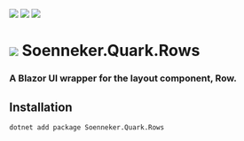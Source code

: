 ﻿[![](https://img.shields.io/nuget/v/soenneker.quark.rows.svg?style=for-the-badge)](https://www.nuget.org/packages/soenneker.quark.rows/)
[![](https://img.shields.io/github/actions/workflow/status/soenneker/soenneker.quark.rows/publish-package.yml?style=for-the-badge)](https://github.com/soenneker/soenneker.quark.rows/actions/workflows/publish-package.yml)
[![](https://img.shields.io/nuget/dt/soenneker.quark.rows.svg?style=for-the-badge)](https://www.nuget.org/packages/soenneker.quark.rows/)

# ![](https://user-images.githubusercontent.com/4441470/224455560-91ed3ee7-f510-4041-a8d2-3fc093025112.png) Soenneker.Quark.Rows
### A Blazor UI wrapper for the layout component, Row.

## Installation

```
dotnet add package Soenneker.Quark.Rows
```
